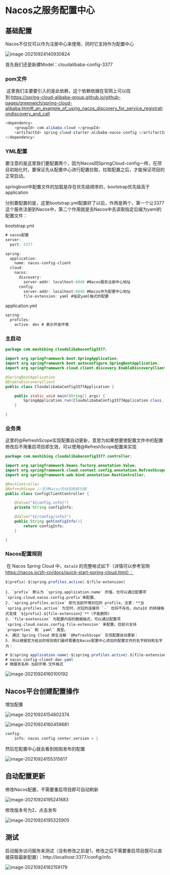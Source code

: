 # Nacos之服务配置中心



##  基础配置

Nacos不仅仅可以作为注册中心来使用，同时它支持作为配置中心

![image-20210924140930824](image-20210924140930824.png)



首先我们还是新建Model：cloudalibaba-config-3377

### pom文件

​	这里我们主要要引入的是此依赖，这个依赖依据在官网上可以找到:https://spring-cloud-alibaba-group.github.io/github-pages/greenwich/spring-cloud-alibaba.html#_an_example_of_using_nacos_discovery_for_service_registrationdiscovery_and_call

```java
<dependency> 
    <groupId> com.alibaba.cloud </groupId> 
    <artifactId> spring-cloud-starter-alibaba-nacos-config </artifactId> 
</dependency>
```



### YML配置

​	要注意的是这里我们要配置两个，因为Nacos同SpringCloud-config一样，在项目初始化时，要保证先从配置中心进行配置拉取，拉取配置之后，才能保证项目的正常启动。

​	springboot中配置文件的加载是存在优先级顺序的，bootstrap优先级高于application

​	分别要配置的是，这里bootstrap.yml配置好了以后，作用是两个，第一个让3377这个服务注册到Nacos中，第二个作用就是去Nacos中去读取指定后缀为yaml的配置文件：

bootstrap.yml

```java
# nacos配置
server:
  port: 3377

spring:
  application:
    name: nacos-config-client
  cloud:
    nacos:
      discovery:
        server-addr: localhost:8848 #Nacos服务注册中心地址
      config:
        server-addr: localhost:8848 #Nacos作为配置中心地址
        file-extension: yaml #指定yaml格式的配置
```

application.yml

```java
spring:
  profiles:
    active: dev # 表示开发环境
```



### 主启动

```java
package com.mashibing.cloudalibabaconfig3377;

import org.springframework.boot.SpringApplication;
import org.springframework.boot.autoconfigure.SpringBootApplication;
import org.springframework.cloud.client.discovery.EnableDiscoveryClient;

@SpringBootApplication
@EnableDiscoveryClient
public class CloudalibabaConfig3377Application {

    public static void main(String[] args) {
        SpringApplication.run(CloudalibabaConfig3377Application.class, args);
    }

}
```



### 业务类

​	这里的@RefreshScope实现配置自动更新，意思为如果想要使配置文件中的配置修改后不用重启项目即生效，可以使用@RefreshScope配置来实现

```java
package com.mashibing.cloudalibabaconfig3377.controller;

import org.springframework.beans.factory.annotation.Value;
import org.springframework.cloud.context.config.annotation.RefreshScope;
import org.springframework.web.bind.annotation.RestController;

@RestController
@RefreshScope //支持Nacos的动态刷新功能
public class ConfigClientController {

    @Value("${config.info}")
    private String configInfo;

    @Value("${/config/info}")
    public String getConfigInfo(){
        return configInfo;
    }

}
```

### Nacos配置规则

​	在 Nacos Spring Cloud 中，`dataId` 的完整格式如下（详情可以参考官网 https://nacos.io/zh-cn/docs/quick-start-spring-cloud.html）：

```java
${prefix}-${spring.profiles.active}.${file-extension}
```

	1. `prefix` 默认为 `spring.application.name` 的值，也可以通过配置项 `spring.cloud.nacos.config.prefix`来配置。
	2. `spring.profiles.active` 即为当前环境对应的 profile，注意：**当 `spring.profiles.active` 为空时，对应的连接符 `-` 也将不存在，dataId 的拼接格式变成 `${prefix}.${file-extension}`**（不能删除）
	3. `file-exetension` 为配置内容的数据格式，可以通过配置项 `spring.cloud.nacos.config.file-extension` 来配置。目前只支持 `properties` 和 `yaml` 类型。
	4. 通过 Spring Cloud 原生注解 `@RefreshScope` 实现配置自动更新：
	5. 所以根据官方给出的规则我们最终需要在Nacos配置中心添加的配置文件的名字规则和名字为：

```java
# ${spring.application.name}-${spring.profiles.active}.${file-extension}
# nacos-config-client-dev.yaml
# 微服务名称-当前环境-文件格式
```

![image-20210924160100192](image-20210924154026491.png)

## Nacos平台创建配置操作

增加配置

![image-20210924154802374](image-20210924154802374.png)

![image-20210924160459681](image-20210924155218752.png)

```java
config: 
    info: nacos config center,version = 1
```

然后在配置中心就会看到刚刚发布的配置

![image-20210924155315617](image-20210924155315617.png)



## 自动配置更新

修改Nacos配置，不需要重启项目即可自动刷新

![image-20210924195241683](image-20210924195241683.png)

修改版本号为2，点击发布

![image-20210924195325905](image-20210924195325905.png)

## 测试

 启动服务访问服务来测试（没有修改之前是1，修改之后不需要重启项目既可以直接获取最新配置）：http://localhost:3377/config/info

![image-20210924182159179](image-20210924182159179.png)
